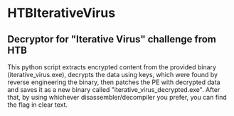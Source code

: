 # HTBIterativeVirus
## Decryptor for "Iterative Virus" challenge from HTB
This python script extracts encrypted content from the provided binary (iterative_virus.exe), decrypts the data using keys, which were found by reverse engineering the binary, then patches the PE with decrypted data and saves it as a new binary called "iterative_virus_decrypted.exe". After that, by using whichever disassembler/decompiler you prefer, you can find the flag in clear text.
